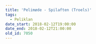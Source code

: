 ```yaml
---
title: 'Pelimøde - Spilaften (Troels)'
tags:
  - Peliklan
date_start: 2018-02-12T19:00:00
date_end: 2018-02-12T21:00:00
old_id: 7050
---
```

